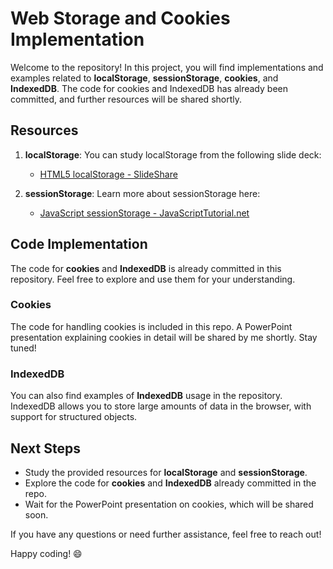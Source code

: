 # Web Storage and Cookies Implementation

Welcome to the repository! In this project, you will find implementations and examples related to **localStorage**, **sessionStorage**, **cookies**, and **IndexedDB**. The code for cookies and IndexedDB has already been committed, and further resources will be shared shortly.

## Resources

1. **localStorage**:
   You can study localStorage from the following slide deck:
   - [HTML5 localStorage - SlideShare](https://www.slideshare.net/slideshow/html5-local-storage/34552478)

2. **sessionStorage**:
   Learn more about sessionStorage here:
   - [JavaScript sessionStorage - JavaScriptTutorial.net](https://www.javascripttutorial.net/web-apis/javascript-sessionstorage/)

## Code Implementation

The code for **cookies** and **IndexedDB** is already committed in this repository. Feel free to explore and use them for your understanding.

### Cookies
The code for handling cookies is included in this repo. A PowerPoint presentation explaining cookies in detail will be shared by me shortly. Stay tuned!

### IndexedDB
You can also find examples of **IndexedDB** usage in the repository. IndexedDB allows you to store large amounts of data in the browser, with support for structured objects.

## Next Steps

- Study the provided resources for **localStorage** and **sessionStorage**.
- Explore the code for **cookies** and **IndexedDB** already committed in the repo.
- Wait for the PowerPoint presentation on cookies, which will be shared soon.

If you have any questions or need further assistance, feel free to reach out!

Happy coding! 😄
